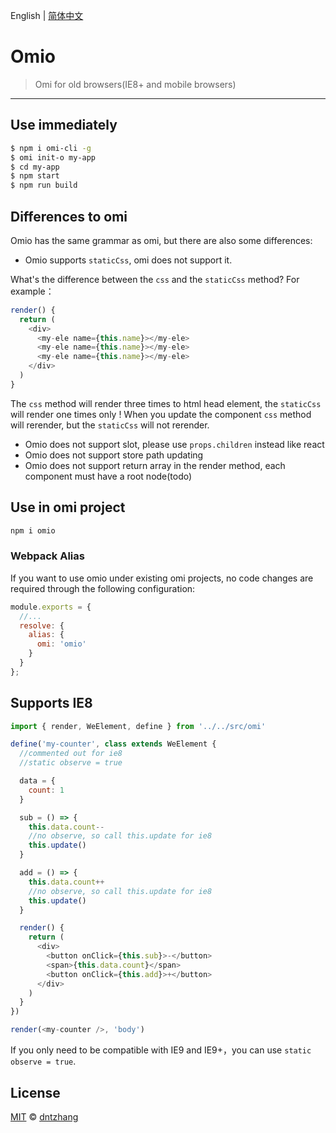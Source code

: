 English | [简体中文](./README.CN.md) 

# Omio

> Omi for old browsers(IE8+ and mobile browsers)

---

## Use immediately

```bash
$ npm i omi-cli -g             
$ omi init-o my-app   
$ cd my-app           
$ npm start                     
$ npm run build               
```

## Differences to omi

Omio has the same grammar as omi, but there are also some differences:

* Omio supports `staticCss`, omi does not support it. 

What's the difference between the `css` and the `staticCss` method? For example：

``` js
render() {
  return (
    <div>
      <my-ele name={this.name}></my-ele>
      <my-ele name={this.name}></my-ele>
      <my-ele name={this.name}></my-ele>
    </div>
  )
}
```

The `css` method will render three times to html head element, the `staticCss` will render one times only !
When you update the component `css` method will rerender, but the `staticCss` will not rerender.

* Omio does not support slot, please use `props.children` instead like react 
* Omio does not support store path updating
* Omio does not support return array in the render method, each component must have a root node(todo)


## Use in omi project

``` bash
npm i omio
```

### Webpack Alias

If you want to use omio under existing omi projects, no code changes are required through the following configuration:

```js
module.exports = {
  //...
  resolve: {
    alias: {
      omi: 'omio'
    }
  }
};
```

## Supports IE8

```js
import { render, WeElement, define } from '../../src/omi'

define('my-counter', class extends WeElement {
  //commented out for ie8
  //static observe = true

  data = {
    count: 1
  }

  sub = () => {
    this.data.count--
    //no observe, so call this.update for ie8
    this.update()
  }

  add = () => {
    this.data.count++
    //no observe, so call this.update for ie8
    this.update()
  }

  render() {
    return (
      <div>
        <button onClick={this.sub}>-</button>
        <span>{this.data.count}</span>
        <button onClick={this.add}>+</button>
      </div>
    )
  }
})

render(<my-counter />, 'body')
```

If you only need to be compatible with IE9 and IE9+，you can use `static observe = true`.

## License

[MIT](https://github.com/Tencent/omi/blob/master/LICENSE) © [dntzhang](https://github.com/dntzhang)

